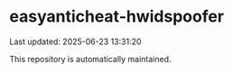 # easyanticheat-hwidspoofer

Last updated: 2025-06-23 13:31:20

This repository is automatically maintained.
